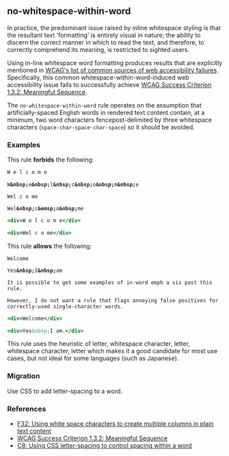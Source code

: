 ## no-whitespace-within-word

In practice, the predominant issue raised by inline whitespace styling is that the resultant text 'formatting' is entirely visual in nature; the ability to discern the correct manner in which to read the text, and therefore, to correctly comprehend its meaning, is restricted to sighted users.

Using in-line whitespace word formatting produces results that are explicitly mentioned in [WCAG's list of common sources of web accessibility failures](https://www.w3.org/TR/WCAG20-TECHS/failures.html). Specifically, this common whitespace-within-word-induced web accessibility issue fails to successfully achieve [WCAG Success Criterion 1.3.2: Meaningful Sequence](https://www.w3.org/TR/UNDERSTANDING-WCAG20/content-structure-separation-sequence.html).

The `no-whitespace-within-word` rule operates on the assumption that artificially-spaced English words in rendered text content contain, at a minimum, two word characters fencepost-delimited by three whitespace characters  (`space-char-space-char-space`) so it should be avoided.

### Examples

This rule **forbids** the following:

```hbs
W e l c o m e
```

`W`**`&nbsp;`**`e`**`&nbsp;`**`l`**`&nbsp;`**`c`**`&nbsp;`**`o`**`&nbsp;`**`m`**`&nbsp;`**`e`

`Wel c o me`

`Wel`**`&nbsp;`**`c`**`&emsp;`**`o`**`&nbsp;`**`me`

```hbs
<div>W e l c o m e</div>

<div>Wel c o me</div>
```

This rule **allows** the following:

`Welcome`

`Yes`**`&nbsp;`**`I`**`&nbsp;`**`am`

`It is possible to get some examples of in-word emph a sis past this rule.`

`However, I do not want a rule that flags annoying false positives for correctly-used single-character words.`

```hbs
<div>Welcome</div>

<div>Yes&nbsp;I am.</div>
```

This rule uses the heuristic of letter, whitespace character, letter, whitespace character, letter which makes it a good candidate for most use cases, but not ideal for some languages (such as Japanese).

### Migration

Use CSS to add letter-spacing to a word.

### References

* [F32: Using white space characters to create multiple columns in plain text content](https://www.w3.org/TR/WCAG20-TECHS/failures.html#F32)
* [WCAG Success Criterion 1.3.2: Meaningful Sequence](https://www.w3.org/TR/UNDERSTANDING-WCAG20/content-structure-separation-sequence.html)
* [C8: Using CSS letter-spacing to control spacing within a word](https://www.w3.org/WAI/WCAG21/Techniques/css/C8)
